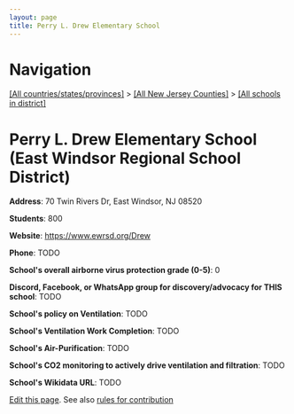 ```yaml
---
layout: page
title: Perry L. Drew Elementary School
---
```

# Navigation

[[All countries/states/provinces]](../../..) > [[All New Jersey Counties]](../..) > [[All schools in district]](..)

# Perry L. Drew Elementary School (East Windsor Regional School District)

**Address**: 70 Twin Rivers Dr, East Windsor, NJ 08520

**Students**: 800

**Website**: <https://www.ewrsd.org/Drew>

**Phone**: TODO

**School's overall airborne virus protection grade (0-5)**: 0

**Discord, Facebook, or WhatsApp group for discovery/advocacy for THIS school**: TODO

**School's policy on Ventilation**: TODO

**School's Ventilation Work Completion**: TODO

**School's Air-Purification**: TODO

**School's CO2 monitoring to actively drive ventilation and filtration**: TODO

**School's Wikidata URL**: TODO


[Edit this page](https://github.com/ventilate-schools/NJ/edit/main/./East_Windsor_Regional_School_District/Perry_L._Drew_Elementary_School.md). See also [rules for contribution](../../../contribution-rules/)